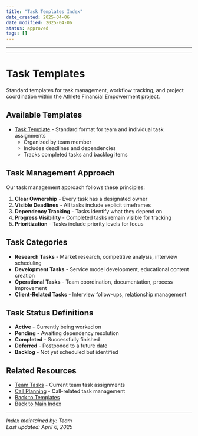 ```yaml
---
title: "Task Templates Index"
date_created: 2025-04-06
date_modified: 2025-04-06
status: approved
tags: []
---
```


---

---

# Task Templates

Standard templates for task management, workflow tracking, and project coordination within the Athlete Financial Empowerment project.

## Available Templates

- [Task Template](./task-template.md) - Standard format for team and individual task assignments
  - Organized by team member
  - Includes deadlines and dependencies
  - Tracks completed tasks and backlog items

## Task Management Approach

Our task management approach follows these principles:

1. **Clear Ownership** - Every task has a designated owner
2. **Visible Deadlines** - All tasks include explicit timeframes
3. **Dependency Tracking** - Tasks identify what they depend on
4. **Progress Visibility** - Completed tasks remain visible for tracking
5. **Prioritization** - Tasks include priority levels for focus

## Task Categories

- **Research Tasks** - Market research, competitive analysis, interview scheduling
- **Development Tasks** - Service model development, educational content creation
- **Operational Tasks** - Team coordination, documentation, process improvement
- **Client-Related Tasks** - Interview follow-ups, relationship management

## Task Status Definitions

- **Active** - Currently being worked on
- **Pending** - Awaiting dependency resolution
- **Completed** - Successfully finished
- **Deferred** - Postponed to a future date
- **Backlog** - Not yet scheduled but identified

## Related Resources

- [Team Tasks](../../07-team/tasks.md) - Current team task assignments
- [Call Planning](../../07-team/calls/_index.md) - Call-related task management
- [Back to Templates](../_index.md)
- [Back to Main Index](../../_index.md)

---

*Index maintained by: Team*  
*Last updated: April 6, 2025*
